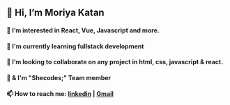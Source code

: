 <h2> 👋 Hi, I’m Moriya Katan </h2>

<h4> 👀 I’m interested in React, Vue, Javascript and more. </h4>
<h4> 🌱 I'm currently learning fullstack development </h4>
<h4> 💞️ I’m looking to collaborate on any project in html, css, javascript & react.  </h4>
<h4> 🎀 & I'm "Shecodes;" Team member  </h4>
<h4> 📫 How to reach me: <a href="https://www.linkedin.com/in/moriya-katan-5248316b/" trget="_blank">linkedin</a> | <a href="mailto:moriyakatan@gmail.com">Gmail</a></h4>
<!---
mktana/mktana is a ✨ special ✨ repository because its `README.md` (this file) appears on your GitHub profile.
You can click the Preview link to take a look at your changes.
--->
